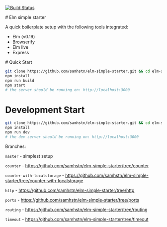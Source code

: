 [![Build Status](https://travis-ci.org/samhstn/elm-simple-starter.svg?branch=master)](https://travis-ci.org/samhstn/elm-simple-starter)

# Elm simple starter

A quick boilerplate setup with the following tools integrated:
+ Elm (v0.19)
+ Browserify
+ Elm live
+ Express

# Quick Start

```bash
git clone https://github.com/samhstn/elm-simple-starter.git && cd elm-simple-starter
npm install
npm run build
npm start
# the server should be running on: http://localhost:3000
```

# Development Start

```bash
git clone https://github.com/samhstn/elm-simple-starter.git && cd elm-simple-starter
npm install
npm run dev
# the dev server should be running on: http://localhost:3000
```

Branches:

`master` - simplest setup

`counter` - https://github.com/samhstn/elm-simple-starter/tree/counter

`counter-with-localstorage` - https://github.com/samhstn/elm-simple-starter/tree/counter-with-localstorage

`http` - https://github.com/samhstn/elm-simple-starter/tree/http

`ports` - https://github.com/samhstn/elm-simple-starter/tree/ports

`routing` - https://github.com/samhstn/elm-simple-starter/tree/routing

`timeout` - https://github.com/samhstn/elm-simple-starter/tree/timeout
